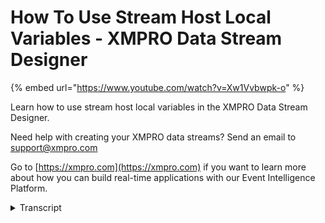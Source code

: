 # How To Use Stream Host Local Variables - XMPRO Data Stream Designer
{% embed url="https://www.youtube.com/watch?v=Xw1Vvbwpk-o" %}

Learn how to use stream host local variables in the XMPRO Data Stream Designer.  

Need help with creating your XMPRO data streams? Send an email to support@xmpro.com 

Go to [https://xmpro.com](https://xmpro.com) if you want to learn more about how you can build real-time applications with our Event Intelligence Platform.
<details>
<summary>Transcript</summary>variables are a useful way to reuse the

same setting value across different

stream objects

it is possible to override these values

on the stream host to individualize

their behavior

this video will show you how to do this

as well as provide an example of why you

might want to

as an example this sql stream object

uses these three variables to connect to

and insert data in an sql server

database

the stored procedure it is using will

read and insert the name of the database

user making the change along with the

data

we can use this to identify which device

created which records

by creating a user for the device and

overwriting the login information

using local variables

navigate to the collections blade and

select your collection then select the

variables command

this page will display all of your

company's variables

for our example we want to override the

user and password fields

just like regular variables if the

variable is encrypted the value will be

hidden

any variables that are left empty will

keep the non-local variable so we can

leave the server variable alone without

breaking our stream

click download to create the variables

file that we need

we could also upload a variables file to

displayed if we want to make a few

changes to the variables that are

already there

upload the variables file and click

apply

if you make a mistake while editing you

can click reset to restore the

original values from the file once you

are done editing click download as

normal

or to start from a blank slate again

click upload and then clear

the stream host will read the variables

file from its data subfolder

create the folder if it does not exist

already and copy the variables file here

the stream host only reads the variables

file when it first starts up

and most stream objects will only read

their variables once when the stream

begins running as well

therefore you need to make sure to stop

and restart the stream host after you

have made changes to the variables file

in order for the changes to be applied

let's publish the stream and see the

results

as you can see the local variables have

taken effect logging in our device user

to insert several records

this has been how to create and apply

local variables to your stream host

thank you for watching
</details>